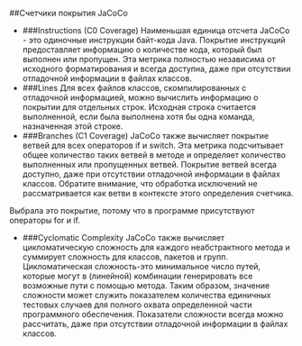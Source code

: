##Счетчики покрытия JaCoCo
* ###Instructions (C0 Coverage)
Наименьшая единица отсчета JaCoCo - это одиночные инструкции байт-кода Java. Покрытие инструкций предоставляет информацию о количестве кода, который был выполнен или пропущен. Эта метрика полностью независима от исходного форматирования и всегда доступна, даже при отсутствии отладочной информации в файлах классов.
* ###Lines
Для всех файлов классов, скомпилированных с отладочной информацией, можно вычислить информацию о покрытии для отдельных строк. Исходная строка считается выполненной, если была выполнена хотя бы одна команда, назначенная этой строке.
* ###Branches (C1 Coverage)
JaCoCo также вычисляет покрытие ветвей для всех операторов if и switch. Эта метрика подсчитывает общее количество таких ветвей в методе и определяет количество выполненных или пропущенных ветвей. Покрытие ветвей всегда доступно, даже при отсутствии отладочной информации в файлах классов. Обратите внимание, что обработка исключений не рассматривается как ветви в контексте этого определения счетчика.

Выбрала это покрытие, потому что в программе присутствуют операторы for и if.
* ###Cyclomatic Complexity
JaCoCo также вычисляет цикломатическую сложность для каждого неабстрактного метода и суммирует сложность для классов, пакетов и групп. Цикломатическая сложность-это минимальное число путей, которые могут в (линейной) комбинации генерировать все возможные пути с помощью метода. Таким образом, значение сложности может служить показателем количества единичных тестовых случаев для полного охвата определенной части программного обеспечения. Показатели сложности всегда можно рассчитать, даже при отсутствии отладочной информации в файлах классов.